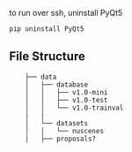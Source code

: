 to run over ssh, uninstall PyQt5
```bash
pip uninstall PyQt5
```

## File Structure
```
    ├── data
    │   ├── database
    │   │   ├── v1.0-mini
    │   │   ├── v1.0-test
    │   │   └── v1.0-trainval
    |   |
    │   └── datasets
    │   │   └── nuscenes
    |   ├── proposals? 

 ```
<!-- TODO: is proposals needed? -->